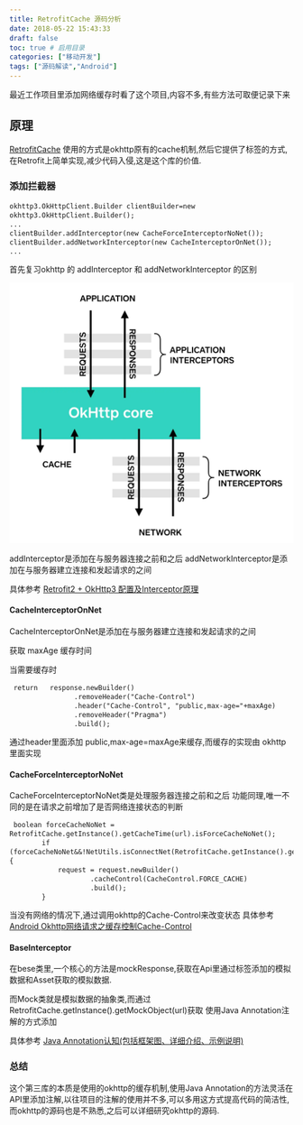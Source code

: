 ```yaml
---
title: RetrofitCache 源码分析
date: 2018-05-22 15:43:33
draft: false
toc: true # 启用目录
categories: ["移动开发"]
tags: ["源码解读","Android"]
---
```



最近工作项目里添加网络缓存时看了这个项目,内容不多,有些方法可取便记录下来

## 原理

[RetrofitCache](https://github.com/yale8848/RetrofitCache) 使用的方式是okhttp原有的cache机制,然后它提供了标签的方式,在Retrofit上简单实现,减少代码入侵,这是这个库的价值.

<!-- more -->

### 添加拦截器

```
okhttp3.OkHttpClient.Builder clientBuilder=new okhttp3.OkHttpClient.Builder();
...
clientBuilder.addInterceptor(new CacheForceInterceptorNoNet());
clientBuilder.addNetworkInterceptor(new CacheInterceptorOnNet());
...
```

首先复习okhttp 的 addInterceptor 和 addNetworkInterceptor 的区别

![image.png](image_01.webp)



addInterceptor是添加在与服务器连接之前和之后
addNetworkInterceptor是添加在与服务器建立连接和发起请求的之间

具体参考 [Retrofit2 + OkHttp3 配置及Interceptor原理](http://www.idtkm.com/2017/10/26/Retrofit2%20&%20OkHttp3%20Interceptor/)

#### CacheInterceptorOnNet

CacheInterceptorOnNet是添加在与服务器建立连接和发起请求的之间

获取 maxAge 缓存时间

当需要缓存时

```
 return   response.newBuilder()
                .removeHeader("Cache-Control")
                .header("Cache-Control", "public,max-age="+maxAge)
                .removeHeader("Pragma")
                .build();
```

通过header里面添加 public,max-age=maxAge来缓存,而缓存的实现由 okhttp 里面实现


#### CacheForceInterceptorNoNet

CacheForceInterceptorNoNet类是处理服务器连接之前和之后
功能同理,唯一不同的是在请求之前增加了是否网络连接状态的判断

```
 boolean forceCacheNoNet =  RetrofitCache.getInstance().getCacheTime(url).isForceCacheNoNet();
        if (forceCacheNoNet&&!NetUtils.isConnectNet(RetrofitCache.getInstance().getContext())){
            request = request.newBuilder()
                    .cacheControl(CacheControl.FORCE_CACHE)
                    .build();
        }
```

当没有网络的情况下,通过调用okhttp的Cache-Control来改变状态
具体参考 [Android Okhttp网络请求之缓存控制Cache-Control](http://www.cnblogs.com/whoislcj/p/5537640.html)


#### BaseInterceptor

在bese类里,一个核心的方法是mockResponse,获取在Api里通过标签添加的模拟数据和Asset获取的模拟数据.

而Mock类就是模拟数据的抽象类,而通过RetrofitCache.getInstance().getMockObject(url)获取
使用Java Annotation注解的方式添加

具体参考 [Java Annotation认知(包括框架图、详细介绍、示例说明)](https://www.cnblogs.com/skywang12345/p/3344137.html)


### 总结

这个第三库的本质是使用的okhttp的缓存机制,使用Java Annotation的方法灵活在API里添加注解,以往项目的注解的使用并不多,可以多用这方式提高代码的简洁性,而okhttp的源码也是不熟悉,之后可以详细研究okhttp的源码.

